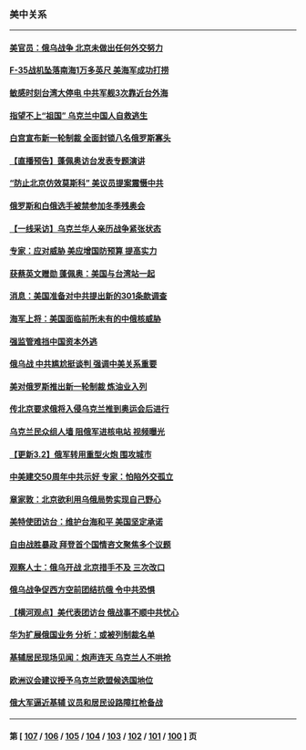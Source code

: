 ### 美中关系
---
#### [美官员：俄乌战争 北京未做出任何外交努力](../../pages/nf1412576/n13620810.md) 
#### [F-35战机坠落南海1万多英尺 美海军成功打捞](../../pages/nf1412576/n13620426.md) 
#### [敏感时刻台湾大停电 中共军舰3次靠近台外海](../../pages/nf1412576/n13619634.md) 
#### [指望不上“祖国” 乌克兰中国人自救逃生](../../pages/nf1412576/n13619916.md) 
#### [白宫宣布新一轮制裁 全面封锁八名俄罗斯寡头](../../pages/nf1412576/n13620050.md) 
#### [【直播预告】蓬佩奥访台发表专题演讲](../../pages/nf1412576/n13619885.md) 
#### [“防止北京仿效莫斯科” 美议员提案震慑中共](../../pages/nf1412576/n13619750.md) 
#### [俄罗斯和白俄选手被禁参加冬季残奥会](../../pages/nf1412576/n13619260.md) 
#### [【一线采访】乌克兰华人亲历战争紧张状态](../../pages/nf1412576/n13618115.md) 
#### [专家：应对威胁 美应增国防预算 提高实力](../../pages/nf1412576/n13618976.md) 
#### [获蔡英文赠勋 蓬佩奥：美国与台湾站一起](../../pages/nf1412576/n13617922.md) 
#### [消息：美国准备对中共提出新的301条款调查](../../pages/nf1412576/n13617845.md) 
#### [海军上将：美国面临前所未有的中俄核威胁](../../pages/nf1412576/n13617568.md) 
#### [强监管难挡中国资本外逃](../../pages/nf1412576/n13617958.md) 
#### [俄乌战 中共尴尬挺谈判 强调中美关系重要](../../pages/nf1412576/n13617186.md) 
#### [美对俄罗斯推出新一轮制裁 炼油业入列](../../pages/nf1412576/n13617083.md) 
#### [传北京要求俄将入侵乌克兰推到奥运会后进行](../../pages/nf1412576/n13617156.md) 
#### [乌克兰民众组人墙 阻俄军进核电站 视频曝光](../../pages/nf1412576/n13617004.md) 
#### [【更新3.2】俄军转用重型火炮 围攻城市](../../pages/nf1412576/n13616592.md) 
#### [中美建交50周年中共示好 专家：怕陷外交孤立](../../pages/nf1412576/n13614991.md) 
#### [章家敦：北京欲利用乌俄局势实现自己野心](../../pages/nf1412576/n13615057.md) 
#### [美特使团访台：维护台海和平 美国坚定承诺](../../pages/nf1412576/n13615461.md) 
#### [自由战胜暴政 拜登首个国情咨文聚焦多个议题](../../pages/nf1412576/n13615070.md) 
#### [观察人士：俄乌开战 北京措手不及 三次改口](../../pages/nf1412576/n13614921.md) 
#### [俄乌战争促西方空前团结抗俄 令中共恐惧](../../pages/nf1412576/n13614836.md) 
#### [【横河观点】美代表团访台 俄战事不顺中共忧心](../../pages/nf1412576/n13614839.md) 
#### [华为扩展俄国业务 分析：或被列制裁名单](../../pages/nf1412576/n13614717.md) 
#### [基辅居民现场见闻：炮声连天 乌克兰人不哄抢](../../pages/nf1412576/n13614528.md) 
#### [欧洲议会建议授予乌克兰欧盟候选国地位](../../pages/nf1412576/n13614624.md) 
#### [俄大军逼近基辅 议员和居民设路障扛枪备战](../../pages/nf1412576/n13614429.md) 

---
#### 第 [ [107](./107.md) / [106](./106.md) / [105](./105.md) / [104](./104.md) / [103](./103.md) / [102](./102.md) / [101](./101.md) / [100](./100.md) ] 页
